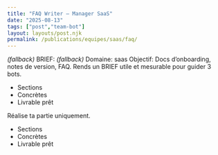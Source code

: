 ```yaml
---
title: "FAQ Writer — Manager SaaS"
date: "2025-08-13"
tags: ["post","team-bot"]
layout: layouts/post.njk
permalink: /publications/equipes/saas/faq/
---
```

*(fallback)* BRIEF:
*(fallback)* Domaine: saas
Objectif: Docs d’onboarding, notes de version, FAQ.
Rends un BRIEF utile et mesurable pour guider 3 bots.

- Sections
- Concrètes
- Livrable prêt

Réalise ta partie uniquement.

- Sections
- Concrètes
- Livrable prêt
